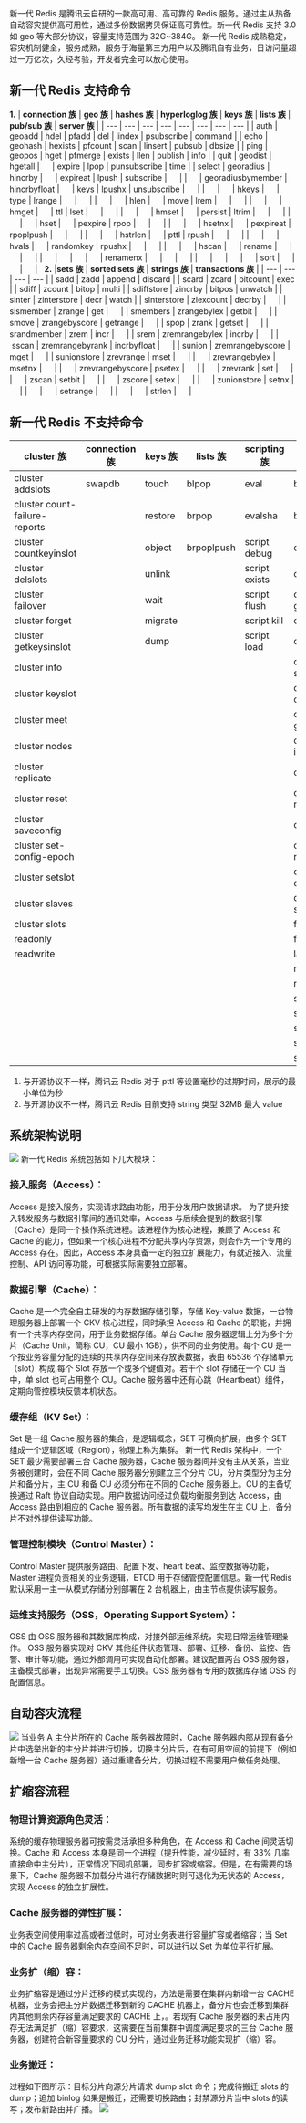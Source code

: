 新一代 Redis 是腾讯云自研的一款高可用、高可靠的 Redis 服务。通过主从热备自动容灾提供高可用性，通过多份数据拷贝保证高可靠性。新一代 Redis 支持 3.0 如 geo 等大部分协议，容量支持范围为 32G~384G。
新一代 Redis 成熟稳定，容灾机制健全，服务成熟，服务于海量第三方用户以及腾讯自有业务，日访问量超过一万亿次，久经考验，开发者完全可以放心使用。

## 新一代 Redis 支持命令
**1.** 
| **connection 族** | **geo 族** | **hashes 族** | **hyperloglog 族** | **keys 族** | **lists 族** | **pub/sub 族** | **server 族** | 
| --- | --- | --- | --- | --- | --- | --- | --- |
| auth | geoadd | hdel | pfadd | del | lindex | psubscribe | command |
| echo | geohash | hexists | pfcount | scan | linsert | pubsub | dbsize |
| ping | geopos | hget | pfmerge | exists | llen | publish | info |
| quit | geodist | hgetall | 　 | expire | lpop | punsubscribe | time |
| select | georadius | hincrby | 　 | expireat | lpush | subscribe | 　 |
| 　 | georadiusbymember | hincrbyfloat | 　 | keys | lpushx | unsubscribe | 　 |
| 　 | 　 | hkeys | 　 | type | lrange | 　 | 　 |
| 　 | 　 | hlen | 　 | move | lrem | 　 | 　 |
| 　 | 　 | hmget | 　 | ttl | lset | 　 | 　 |
| 　 | 　 | hmset | 　 | persist | ltrim | 　 | 　 |
| 　 | 　 | hset | 　 | pexpire | rpop | 　 | 　 |
| 　 | 　 | hsetnx | 　 | pexpireat | rpoplpush | 　 | 　 |
| 　 | 　 | hstrlen | 　 | pttl | rpush | 　 | 　 |
| 　 | 　 | hvals | 　 | randomkey | rpushx | 　 | 　 |
| 　 | 　 | hscan | 　 | rename | 　 | 　 | 　 |
| 　 | 　 | 　 | 　 | renamenx | 　 | 　 | 　 |
| 　 | 　 | 　 | 　 | sort | 　 | 　 | 　 |
 
**2.** 
|**sets 族** | **sorted sets 族** | **strings 族** | **transactions 族** |
| --- | --- | --- | --- |
| sadd | zadd | append | discard |
| scard | zcard | bitcount | exec |
| sdiff | zcount | bitop | multi |
| sdiffstore | zincrby | bitpos | unwatch |
| sinter | zinterstore | decr | watch |
| sinterstore | zlexcount | decrby | 　 |
| sismember | zrange | get | 　 |
| smembers | zrangebylex | getbit | 　 |
| smove | zrangebyscore | getrange | 　 |
| spop | zrank | getset | 　 |
| srandmember | zrem | incr | 　 |
| srem | zremrangebylex | incrby | 　 |
| sscan | zremrangebyrank | incrbyfloat | 　 |
| sunion | zremrangebyscore | mget | 　 |
| sunionstore | zrevrange | mset | 　 |
| 　 | zrevrangebylex | msetnx | 　 |
| 　 | zrevrangebyscore | psetex | 　 |
| 　 | zrevrank | set | 　 |
| 　 | zscan | setbit | 　 |
| 　 | zscore | setex | 　 |
| 　 | zunionstore | setnx | 　 |
| 　 | 　 | setrange | 　 |
| 　 | 　 | strlen | 　 |
 
## 新一代 Redis 不支持命令
| **cluster 族** | **connection 族** | **keys 族** | **lists 族** | **scripting 族** | **server 族** | **strings 族** |
| --- | --- | --- | --- | --- | --- | --- |
| cluster addslots | swapdb | touch | blpop | eval | bgrewriteaof | bitfield |
| cluster count-failure-reports | 　 | restore | brpop | evalsha | bgsave | 　 |
| cluster countkeyinslot | 　 | object | brpoplpush | script debug | client kill | 　 |
| cluster delslots | 　 | unlink | 　 | script exists | client list | 　 |
| cluster failover | 　 | wait | 　 | script flush | client getname | 　 |
| cluster forget | 　 | migrate | 　 | script kill | client pause | 　 |
| cluster getkeysinslot | 　 | dump | 　 | script load | client reply | 　 |
| cluster info | 　 | 　 | 　 | 　 | client setname | 　 |
| cluster keyslot | 　 | 　 | 　 | 　 | command count | 　 |
| cluster meet | 　 | 　 | 　 | 　 | command getkeys | 　 |
| cluster nodes | 　 | 　 | 　 | 　 | command info | 　 |
| cluster replicate | 　 | 　 | 　 | 　 | config get | 　 |
| cluster reset | 　 | 　 | 　 | 　 | config rewrite | 　 |
| cluster saveconfig | 　 | 　 | 　 | 　 | config set | 　 |
| cluster set-config-epoch | 　 | 　 | 　 | 　 | config resetstat | 　 |
| cluster setslot | 　 | 　 | 　 | 　 | debug object | 　 |
| cluster slaves | 　 | 　 | 　 | 　 | debug segfault | 　 |
| cluster slots | 　 | 　 | 　 | 　 | flushall | 　 |
| readonly | 　 | 　 | 　 | 　 | flushdb | 　 |
| readwrite | 　 | 　 | 　 | 　 | lastsave | 　 |
| 　 | 　 | 　 | 　 | 　 | monitor | 　 |
| 　 | 　 | 　 | 　 | 　 | role | 　 |
| 　 | 　 | 　 | 　 | 　 | save | 　 |
| 　 | 　 | 　 | 　 | 　 | shutdown | 　 |
| 　 | 　 | 　 | 　 | 　 | slaveof | 　 |
| 　 | 　 | 　 | 　 | 　 | slowlog | 　 |
| 　 | 　 | 　 | 　 | 　 | sync | 　 |
1. 与开源协议不一样，腾讯云 Redis 对于 pttl 等设置毫秒的过期时间，展示的最小单位为秒
2. 与开源协议不一样，腾讯云 Redis 目前支持 string 类型 32MB 最大 value

## 系统架构说明
![](https://mc.qcloudimg.com/static/img/2d76234a9bc57419f5b23b0398516600/jiagou.png)
新一代 Redis 系统包括如下几大模块： 
### 接入服务（Access）： 
Access 是接入服务，实现请求路由功能，用于分发用户数据请求。 
为了提升接入转发服务与数据引擎间的通讯效率，Access 与后续会提到的数据引擎（Cache）是同一个操作系统进程。该进程作为核心进程，兼顾了 Access 和 Cache 的能力，但如果一个核心进程不分配共享内存资源，则会作为一个专用的 Access 存在。因此，Access 本身具备一定的独立扩展能力，有就近接入、流量控制、API 访问等功能，可根据实际需要独立部署。 
 
### 数据引擎（Cache）： 
Cache 是一个完全自主研发的内存数据存储引擎，存储 Key-value 数据，一台物理服务器上部署一个 CKV 核心进程，同时承担 Access 和 Cache 的职能，并拥有一个共享内存空间，用于业务数据存储。单台 Cache 服务器逻辑上分为多个分片（Cache Unit，简称 CU，CU 最小 1GB），供不同的业务使用。每个 CU 是一个按业务容量分配的连续的共享内存空间来存放表数据，表由 65536 个存储单元（slot）构成,每个 Slot 存放一个或多个键值对。若干个 slot 存储在一个 CU 当中，单 slot 也可占用整个 CU。Cache 服务器中还有心跳（Heartbeat）组件，定期向管控模块反馈本机状态。

 
### 缓存组（KV Set）： 
Set 是一组 Cache 服务器的集合，是逻辑概念，SET 可横向扩展，由多个 SET 组成一个逻辑区域（Region），物理上称为集群。 
新一代 Redis 架构中，一个 SET 最少需要部署三台 Cache 服务器，Cache 服务器间并没有主从关系，当业务被创建时，会在不同 Cache 服务器分别建立三个分片 CU，分片类型分为主分片和备分片，主 CU 和备 CU 必须分布在不同的 Cache 服务器上。CU 的主备切换通过 Raft 协议自动实现。用户数据访问经过负载均衡服务到达 Access，由 Access 路由到相应的 Cache 服务器。所有数据的读写均发生在主 CU 上，备分片不对外提供读写功能。

 
### 管理控制模块（Control Master）： 
Control Master 提供服务路由、配置下发、heart beat、监控数据等功能，Master 进程负责相关的业务逻辑，ETCD 用于存储管控配置信息。新一代 Redis 默认采用一主一从模式存储分别部署在 2 台机器上，由主节点提供读写服务。


### 运维支持服务（OSS，Operating Support System）： 
OSS 由 OSS 服务器和其数据库构成，对接外部运维系统，实现日常运维管理操作。 
OSS 服务器实现对 CKV 其他组件状态管理、部署、迁移、备份、监控、告警、审计等功能，通过外部调用可实现自动化部署。建议配置两台 OSS 服务器，主备模式部署，出现异常需要手工切换。OSS 服务器有专用的数据库存储 OSS 的配置信息。
 

## 自动容灾流程
![](https://mc.qcloudimg.com/static/img/47589d17c709a7044ea59a244b9514e4/ronzai.png)
当业务 A 主分片所在的 Cache 服务器故障时，Cache 服务器内部从现有备分片中选举出新的主分片并进行切换，切换主分片后，在有可用空间的前提下（例如新增一台 Cache 服务器）通过重建备分片，切换过程不需要用户做任务处理。

 
 

##  扩缩容流程

### 物理计算资源角色灵活： 
系统的缓存物理服务器可按需灵活承担多种角色，在 Access 和 Cache 间灵活切换。Cache 和 Access 本身是同一个进程（提升性能，减少延时，有 33% 几率直接命中主分片），正常情况下同机部署，同步扩容或缩容。但是，在有需要的场景下，Cache 服务器不加载分片进行存储数据时则可退化为无状态的 Access，实现 Access 的独立扩展性。 
 
### Cache 服务器的弹性扩展： 
业务表空间使用率过高或者过低时，可对业务表进行容量扩容或者缩容；当 Set 中的 Cache 服务器剩余内存空间不足时，可以进行以 Set 为单位平行扩展。 

### 业务扩（缩）容：
业务扩缩容是通过分片迁移的模式实现的，方法是需要在集群内新增一台 CACHE 机器，业务会把主分片数据迁移到新的 CACHE 机器上，备分片也会迁移到集群内其他剩余内存容量满足要求的 CACHE 上，。若现有 Cache 服务器的未占用内存无法满足扩（缩）容要求，这需要在当前集群中调度满足要求的三台 Cache 服务器，创建符合新容量要求的 CU 分片，通过业务迁移功能实现扩（缩）容。 

### 业务搬迁：
过程如下图所示：目标分片向源分片请求 dump slot 命令；完成待搬迁 slots 的 dump；追加 binlog 如果是搬迁，还需要切换路由；封禁源分片当中 slots 的读写；发布新路由并广播。
![](https://mc.qcloudimg.com/static/img/7536ca8e3e66769f8a25a97c6eb2f8ff/kuorong.png)


